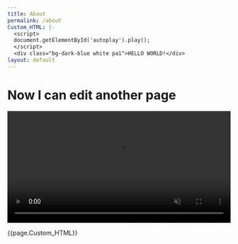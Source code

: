 ```yaml
---
title: About
permalink: /about
Custom_HTML: |-
  <script>
  document.getElementById('autoplay').play();
  </script>
  <div class="bg-dark-blue white pa1">HELLO WORLD!</div>
layout: default
---
```

# Now I can edit another page

<video id="autoplay" width="100%" loop muted playsinline controls>
    <source src="/uploads/Wellbeing_2.mp4" type="video/mp4">
</video>

<div id="lottie" data-source="advanced.json"></div>

{{page.Custom_HTML}}